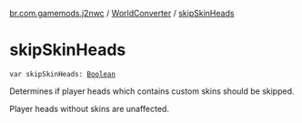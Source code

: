 [br.com.gamemods.j2nwc](../index.md) / [WorldConverter](index.md) / [skipSkinHeads](./skip-skin-heads.md)

# skipSkinHeads

`var skipSkinHeads: `[`Boolean`](https://kotlinlang.org/api/latest/jvm/stdlib/kotlin/-boolean/index.html)

Determines if player heads which contains custom skins should be skipped.

Player heads without skins are unaffected.

